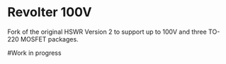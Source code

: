 # Revolter 100V
Fork of the original HSWR Version 2 to support up to 100V and three TO-220 MOSFET packages.

#Work in progress